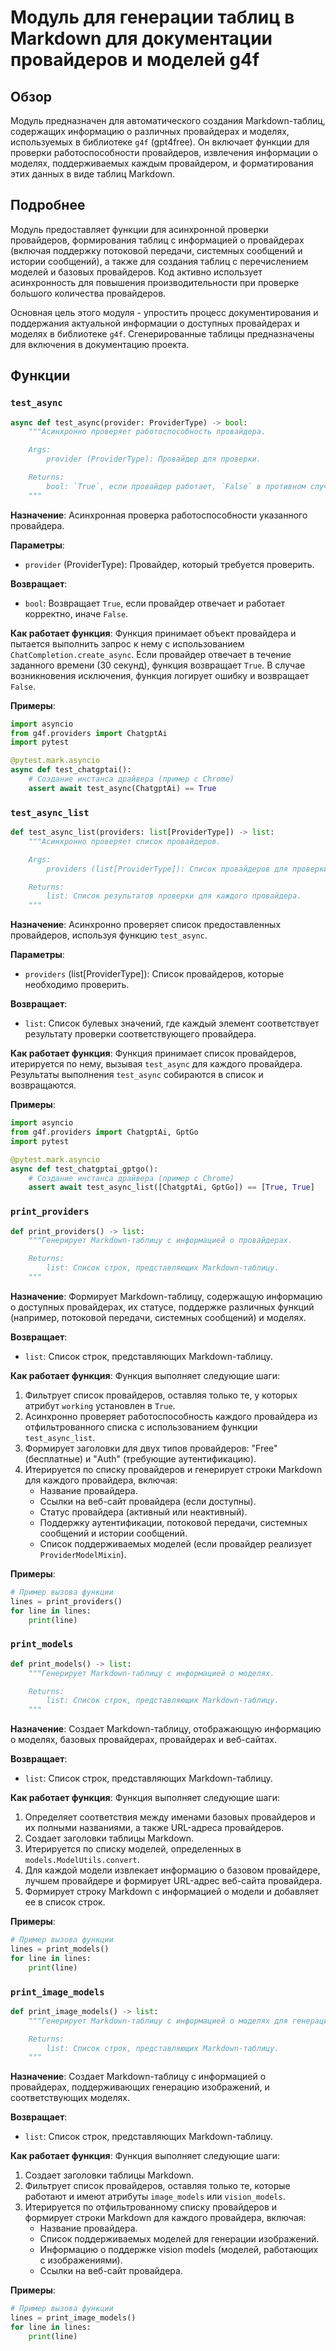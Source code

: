 # Модуль для генерации таблиц в Markdown для документации провайдеров и моделей g4f

## Обзор

Модуль предназначен для автоматического создания Markdown-таблиц, содержащих информацию о различных провайдерах и моделях, используемых в библиотеке `g4f` (gpt4free). Он включает функции для проверки работоспособности провайдеров, извлечения информации о моделях, поддерживаемых каждым провайдером, и форматирования этих данных в виде таблиц Markdown.

## Подробнее

Модуль предоставляет функции для асинхронной проверки провайдеров, формирования таблиц с информацией о провайдерах (включая поддержку потоковой передачи, системных сообщений и истории сообщений), а также для создания таблиц с перечислением моделей и базовых провайдеров. Код активно использует асинхронность для повышения производительности при проверке большого количества провайдеров.

Основная цель этого модуля - упростить процесс документирования и поддержания актуальной информации о доступных провайдерах и моделях в библиотеке `g4f`. Сгенерированные таблицы предназначены для включения в документацию проекта.

## Функции

### `test_async`

```python
async def test_async(provider: ProviderType) -> bool:
    """Асинхронно проверяет работоспособность провайдера.

    Args:
        provider (ProviderType): Провайдер для проверки.

    Returns:
        bool: `True`, если провайдер работает, `False` в противном случае.
    """
```

**Назначение**: Асинхронная проверка работоспособности указанного провайдера.

**Параметры**:
- `provider` (ProviderType): Провайдер, который требуется проверить.

**Возвращает**:
- `bool`: Возвращает `True`, если провайдер отвечает и работает корректно, иначе `False`.

**Как работает функция**:
Функция принимает объект провайдера и пытается выполнить запрос к нему с использованием `ChatCompletion.create_async`. Если провайдер отвечает в течение заданного времени (30 секунд), функция возвращает `True`. В случае возникновения исключения, функция логирует ошибку и возвращает `False`.

**Примеры**:

```python
import asyncio
from g4f.providers import ChatgptAi
import pytest

@pytest.mark.asyncio
async def test_chatgptai():
    # Создание инстанса драйвера (пример с Chrome)
    assert await test_async(ChatgptAi) == True
```

### `test_async_list`

```python
def test_async_list(providers: list[ProviderType]) -> list:
    """Асинхронно проверяет список провайдеров.

    Args:
        providers (list[ProviderType]): Список провайдеров для проверки.

    Returns:
        list: Список результатов проверки для каждого провайдера.
    """
```

**Назначение**: Асинхронно проверяет список предоставленных провайдеров, используя функцию `test_async`.

**Параметры**:
- `providers` (list[ProviderType]): Список провайдеров, которые необходимо проверить.

**Возвращает**:
- `list`: Список булевых значений, где каждый элемент соответствует результату проверки соответствующего провайдера.

**Как работает функция**:
Функция принимает список провайдеров, итерируется по нему, вызывая `test_async` для каждого провайдера. Результаты выполнения `test_async` собираются в список и возвращаются.

**Примеры**:

```python
import asyncio
from g4f.providers import ChatgptAi, GptGo
import pytest

@pytest.mark.asyncio
async def test_chatgptai_gptgo():
    # Создание инстанса драйвера (пример с Chrome)
    assert await test_async_list([ChatgptAi, GptGo]) == [True, True]
```

### `print_providers`

```python
def print_providers() -> list:
    """Генерирует Markdown-таблицу с информацией о провайдерах.

    Returns:
        list: Список строк, представляющих Markdown-таблицу.
    """
```

**Назначение**: Формирует Markdown-таблицу, содержащую информацию о доступных провайдерах, их статусе, поддержке различных функций (например, потоковой передачи, системных сообщений) и моделях.

**Возвращает**:
- `list`: Список строк, представляющих Markdown-таблицу.

**Как работает функция**:
Функция выполняет следующие шаги:

1.  Фильтрует список провайдеров, оставляя только те, у которых атрибут `working` установлен в `True`.
2.  Асинхронно проверяет работоспособность каждого провайдера из отфильтрованного списка с использованием функции `test_async_list`.
3.  Формирует заголовки для двух типов провайдеров: "Free" (бесплатные) и "Auth" (требующие аутентификацию).
4.  Итерируется по списку провайдеров и генерирует строки Markdown для каждого провайдера, включая:
    *   Название провайдера.
    *   Ссылки на веб-сайт провайдера (если доступны).
    *   Статус провайдера (активный или неактивный).
    *   Поддержку аутентификации, потоковой передачи, системных сообщений и истории сообщений.
    *   Список поддерживаемых моделей (если провайдер реализует `ProviderModelMixin`).

**Примеры**:

```python
# Пример вызова функции
lines = print_providers()
for line in lines:
    print(line)
```

### `print_models`

```python
def print_models() -> list:
    """Генерирует Markdown-таблицу с информацией о моделях.

    Returns:
        list: Список строк, представляющих Markdown-таблицу.
    """
```

**Назначение**: Создает Markdown-таблицу, отображающую информацию о моделях, базовых провайдерах, провайдерах и веб-сайтах.

**Возвращает**:
- `list`: Список строк, представляющих Markdown-таблицу.

**Как работает функция**:
Функция выполняет следующие шаги:

1.  Определяет соответствия между именами базовых провайдеров и их полными названиями, а также URL-адреса провайдеров.
2.  Создает заголовки таблицы Markdown.
3.  Итерируется по списку моделей, определенных в `models.ModelUtils.convert`.
4.  Для каждой модели извлекает информацию о базовом провайдере, лучшем провайдере и формирует URL-адрес веб-сайта провайдера.
5.  Формирует строку Markdown с информацией о модели и добавляет ее в список строк.

**Примеры**:

```python
# Пример вызова функции
lines = print_models()
for line in lines:
    print(line)
```

### `print_image_models`

```python
def print_image_models() -> list:
    """Генерирует Markdown-таблицу с информацией о моделях для генерации изображений.

    Returns:
        list: Список строк, представляющих Markdown-таблицу.
    """
```

**Назначение**: Создает Markdown-таблицу с информацией о провайдерах, поддерживающих генерацию изображений, и соответствующих моделях.

**Возвращает**:
- `list`: Список строк, представляющих Markdown-таблицу.

**Как работает функция**:
Функция выполняет следующие шаги:

1.  Создает заголовки таблицы Markdown.
2.  Фильтрует список провайдеров, оставляя только те, которые работают и имеют атрибуты `image_models` или `vision_models`.
3.  Итерируется по отфильтрованному списку провайдеров и формирует строки Markdown для каждого провайдера, включая:
    *   Название провайдера.
    *   Список поддерживаемых моделей для генерации изображений.
    *   Информацию о поддержке vision models (моделей, работающих с изображениями).
    *   Ссылки на веб-сайт провайдера.

**Примеры**:

```python
# Пример вызова функции
lines = print_image_models()
for line in lines:
    print(line)